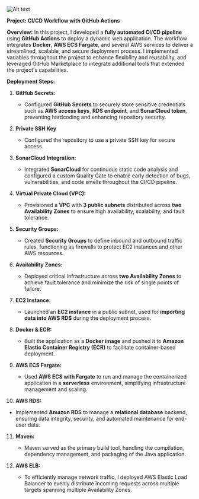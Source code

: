 ![Alt text](image.png)

**Project: CI/CD Workflow with GitHub Actions**

**Overview:**
In this project, I developed a **fully automated CI/CD pipeline** using **GitHub Actions** to deploy a dynamic web application. The workflow integrates **Docker**, **AWS ECS Fargate**, and several AWS services to deliver a streamlined, scalable, and secure deployment process. I implemented variables throughout the project to enhance flexibility and reusability, and leveraged GitHub Marketplace to integrate additional tools that extended the project's capabilities.

**Deployment Steps:**

1. **GitHub Secrets:**
   - Configured **GitHub Secrets** to securely store sensitive credentials such as **AWS access keys**, **RDS endpoint**, and **SonarCloud token**, preventing hardcoding and enhancing 
     repository security.

2. **Private SSH Key**
   - Configured the repository to use a private SSH key for secure access.

3. **SonarCloud Integration:**
   - Integrated **SonarCloud** for continuous static code analysis and configured a custom Quality Gate to enable early detection of bugs, vulnerabilities, and code smells 
     throughout the CI/CD pipeline.

4. **Virtual Private Cloud (VPC):**
   - Provisioned a **VPC** with **3 public subnets** distributed across **two Availability Zones** to ensure high availability, scalability, and fault tolerance.

5. **Security Groups:**
   - Created **Security Groups** to define inbound and outbound traffic rules, functioning as firewalls to protect EC2 instances and other AWS resources.

6. **Availability Zones:**
   - Deployed critical infrastructure across **two Availability Zones** to achieve fault tolerance and minimize the risk of single points of failure.

7. **EC2 Instance:**
   - Launched an **EC2 instance** in a public subnet, used for **importing data into AWS RDS** during the deployment process.

8. **Docker & ECR:**
   - Built the application as a **Docker image** and pushed it to **Amazon Elastic Container Registry (ECR)** to facilitate container-based deployment.

9. **AWS ECS Fargate:**
   - Used **AWS ECS with Fargate** to run and manage the containerized application in a **serverless** environment, simplifying infrastructure management and scaling.

10. **AWS RDS:**
   - Implemented **Amazon RDS** to manage a **relational database** backend, ensuring data integrity, security, and automated maintenance for end-user data.

11. **Maven:**
    - Maven served as the primary build tool, handling the compilation, dependency management, and packaging of the Java application.

12. **AWS ELB:**
    - To efficiently manage network traffic, I deployed AWS Elastic Load Balancer to evenly distribute incoming requests across multiple targets spanning multiple Availability Zones.
